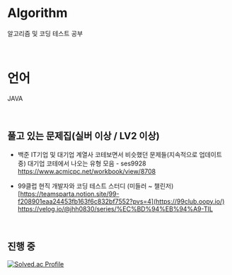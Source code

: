 # Algorithm
알고리즘 및 코딩 테스트 공부

<br>

# 언어
JAVA


<br>

## 풀고 있는 문제집(실버 이상 / LV2 이상)
- 백준 IT기업 및 대기업 계열사 코테보면서 비슷했던 문제들(지속적으로 업데이트 중)
대기업 코테에서 나오는 유형 모음 - ses9928<br>
https://www.acmicpc.net/workbook/view/8708

- 99클럽 현직 개발자와 코딩 테스트 스터디 (미들러 ~ 챌린저)<br>
[https://teamsparta.notion.site/99-f208901eaa24453fb163f6c832bf7552?pvs=4](https://99club.oopy.io/)
https://velog.io/@jhh0830/series/%EC%BD%94%EB%94%A9-TIL

<br>

## 진행 중
[![Solved.ac Profile](http://mazassumnida.wtf/api/v2/generate_badge?boj=jhh0830)](https://solved.ac/jhh0830/)

